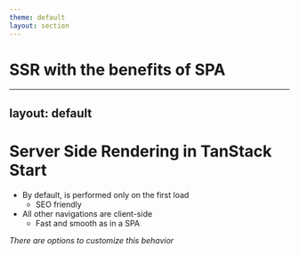```yaml
---
theme: default
layout: section
---
```


# SSR with the benefits of SPA

---
layout: default
---

# Server Side Rendering in TanStack Start

- By default, is performed only on the first load
  - SEO friendly
- All other navigations are client-side
  - Fast and smooth as in a SPA

_There are options to customize this behavior_